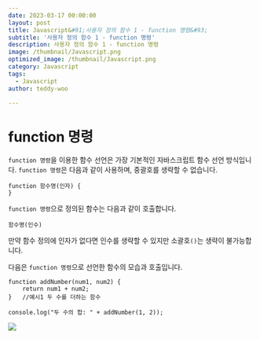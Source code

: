 ```yaml
---
date: 2023-03-17 00:00:00
layout: post
title: Javascript&#91;사용자 정의 함수 1 - function 명령&#93; 
subtitle: '사용자 정의 함수 1 - function 명령'
description: 사용자 정의 함수 1 - function 명령
image: /thumbnail/Javascript.png
optimized_image: /thumbnail/Javascript.png
category: Javascript
tags:
  - Javascript
author: teddy-woo

---
```


# function 명령

`function 명령`을 이용한 함수 선언은 가장 기본적인 자바스크립트 함수 선언 방식입니다. `function 명령`은 다음과 같이 사용하며, 중괄호를 생략할 수 없습니다.

```
function 함수명(인자) {
}
```

`function 명령`으로 정의된 함수는 다음과 같이 호출합니다.

```
함수명(인수)
```

만약 함수 정의에 인자가 없다면 인수를 생략할 수 있지만 소괄호`()`는 생략이 불가능합니다.

다음은 `function 명령`으로 선언한 함수의 모습과 호출입니다.

```
function addNumber(num1, num2) {
	return num1 + num2;
}	//예시1 두 수를 더하는 함수

console.log("두 수의 합: " + addNumber(1, 2));
```

![](https://velog.velcdn.com/images%2Fbami%2Fpost%2Fccd1a1b8-27ec-4423-873c-37cb2592ad04%2Fimage.png)